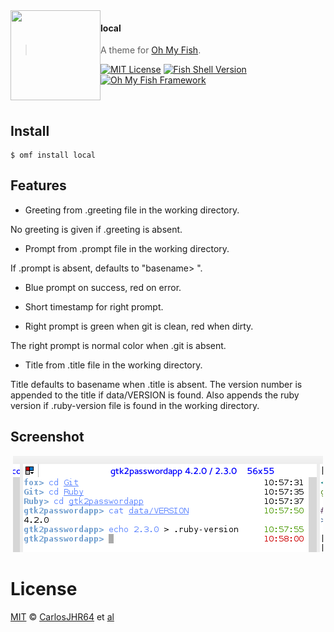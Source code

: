 <img src="https://cdn.rawgit.com/oh-my-fish/oh-my-fish/e4f1c2e0219a17e2c748b824004c8d0b38055c16/docs/logo.svg" align="left" width="144px" height="144px"/>

#### local
> A theme for [Oh My Fish][omf-link].

[![MIT License](https://img.shields.io/badge/license-MIT-007EC7.svg?style=flat-square)](/LICENSE)
[![Fish Shell Version](https://img.shields.io/badge/fish-v2.2.0-007EC7.svg?style=flat-square)](http://fishshell.com)
[![Oh My Fish Framework](https://img.shields.io/badge/Oh%20My%20Fish-Framework-007EC7.svg?style=flat-square)](https://www.github.com/oh-my-fish/oh-my-fish)

<br/>

## Install


```fish
$ omf install local
```

## Features

* Greeting from .greeting file in the working directory.

No greeting is given if .greeting is absent.

* Prompt from .prompt file in the working directory.

If .prompt is absent, defaults to "basename> ".

* Blue prompt on success, red on error.

* Short timestamp for right prompt.

* Right prompt is green when git is clean, red when dirty.

The right prompt is normal color when .git is absent.

* Title from .title file in the working directory.

Title defaults to basename when .title is absent.
The version number is appended to the title if data/VERSION is found.
Also appends the ruby version if .ruby-version file is found in the working directory.

## Screenshot

<p align="center">
<img src="local_theme.png">
</p>

# License

[MIT][mit] © [CarlosJHR64][author] et [al][contributors]


[mit]:            http://opensource.org/licenses/MIT
[author]:         http://github.com/carlosjhr64
[contributors]:   https://github.com/carlosjhr64/local/graphs/contributors
[omf-link]:       https://www.github.com/oh-my-fish/oh-my-fish

[license-badge]:  https://img.shields.io/badge/license-MIT-007EC7.svg?style=flat-square
